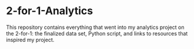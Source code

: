 # 2-for-1-Analytics
This repository contains everything that went into my analytics project on the 2-for-1: the finalized data set, Python script, and links to resources that inspired my project.
